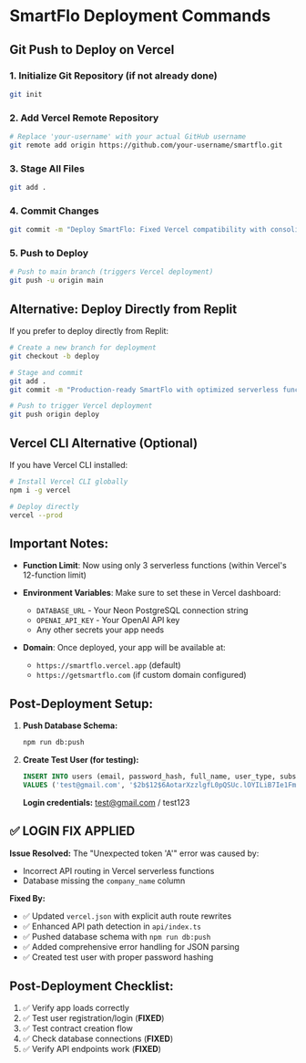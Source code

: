 # SmartFlo Deployment Commands

## Git Push to Deploy on Vercel

### 1. Initialize Git Repository (if not already done)
```bash
git init
```

### 2. Add Vercel Remote Repository
```bash
# Replace 'your-username' with your actual GitHub username
git remote add origin https://github.com/your-username/smartflo.git
```

### 3. Stage All Files
```bash
git add .
```

### 4. Commit Changes
```bash
git commit -m "Deploy SmartFlo: Fixed Vercel compatibility with consolidated API architecture"
```

### 5. Push to Deploy
```bash
# Push to main branch (triggers Vercel deployment)
git push -u origin main
```

## Alternative: Deploy Directly from Replit

If you prefer to deploy directly from Replit:

```bash
# Create a new branch for deployment
git checkout -b deploy

# Stage and commit
git add .
git commit -m "Production-ready SmartFlo with optimized serverless functions"

# Push to trigger Vercel deployment
git push origin deploy
```

## Vercel CLI Alternative (Optional)

If you have Vercel CLI installed:

```bash
# Install Vercel CLI globally
npm i -g vercel

# Deploy directly
vercel --prod
```

## Important Notes:

- **Function Limit**: Now using only 3 serverless functions (within Vercel's 12-function limit)
- **Environment Variables**: Make sure to set these in Vercel dashboard:
  - `DATABASE_URL` - Your Neon PostgreSQL connection string
  - `OPENAI_API_KEY` - Your OpenAI API key
  - Any other secrets your app needs

- **Domain**: Once deployed, your app will be available at:
  - `https://smartflo.vercel.app` (default)
  - `https://getsmartflo.com` (if custom domain configured)

## Post-Deployment Setup:

1. **Push Database Schema:**
   ```bash
   npm run db:push
   ```

2. **Create Test User (for testing):**
   ```sql
   INSERT INTO users (email, password_hash, full_name, user_type, subscription_tier) 
   VALUES ('test@gmail.com', '$2b$12$6AotarXzzlgfL0pQSUc.lOYILiB7Ie1FmOlOrY8MHYEW0.dVHaE2y', 'Test User', 'freelancer', 'free');
   ```
   **Login credentials:** test@gmail.com / test123

## ✅ **LOGIN FIX APPLIED**

**Issue Resolved:** The "Unexpected token 'A'" error was caused by:
- Incorrect API routing in Vercel serverless functions
- Database missing the `company_name` column

**Fixed By:**
- ✅ Updated `vercel.json` with explicit auth route rewrites
- ✅ Enhanced API path detection in `api/index.ts`
- ✅ Pushed database schema with `npm run db:push`
- ✅ Added comprehensive error handling for JSON parsing
- ✅ Created test user with proper password hashing

## Post-Deployment Checklist:

1. ✅ Verify app loads correctly
2. ✅ Test user registration/login (**FIXED**)
3. ✅ Test contract creation flow
4. ✅ Check database connections (**FIXED**)
5. ✅ Verify API endpoints work (**FIXED**)